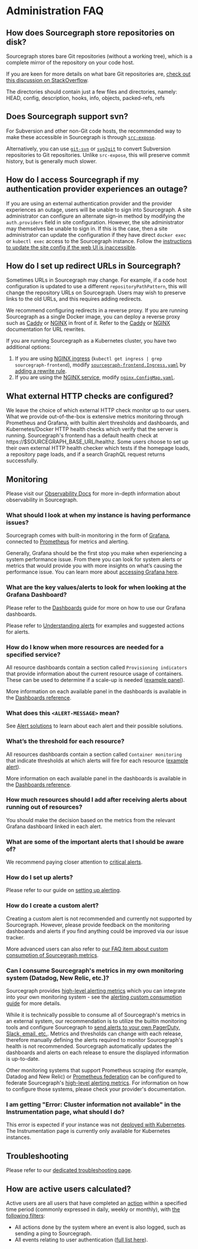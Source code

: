 # Administration FAQ

## How does Sourcegraph store repositories on disk?

Sourcegraph stores bare Git repositories (without a working tree), which is a complete mirror of the repository on your code host.

If you are keen for more details on what bare Git repositories are, [check out this discussion on StackOverflow](https://stackoverflow.com/q/5540883).

The directories should contain just a few files and directories, namely: HEAD, config, description, hooks, info, objects, packed-refs, refs

## Does Sourcegraph support svn?

For Subversion and other non-Git code hosts, the recommended way to make these accessible in
Sourcegraph is through [`src-expose`](external_service/other.md#experimental-src-expose).

Alternatively, you can use [`git-svn`](https://git-scm.com/docs/git-svn) or
[`svg2git`](https://github.com/svn-all-fast-export/svn2git) to convert Subversion repositories to
Git repositories. Unlike `src-expose`, this will preserve commit history, but is generally much
slower.

## How do I access Sourcegraph if my authentication provider experiences an outage?

If you are using an external authentication provider and the provider experiences an outage, users
will be unable to sign into Sourcegraph. A site administrator can configure an alternate sign-in
method by modifying the `auth.providers` field in site configuration. However, the site
administrator may themselves be unable to sign in. If this is the case, then a site administrator
can update the configuration if they have direct `docker exec` or `kubectl exec` access to the
Sourcegraph instance. Follow the [instructions to update the site config if the web UI is
inaccessible](config/site_config.md#editing-your-site-configuration-if-you-cannot-access-the-web-ui).

## How do I set up redirect URLs in Sourcegraph?

Sometimes URLs in Sourcegraph may change. For example, if a code host configuration is
updated to use a different `repositoryPathPattern`, this will change the repository URLs on
Sourcegraph. Users may wish to preserve links to the old URLs, and this requires adding redirects.

We recommend configuring redirects in a reverse proxy. If you are running Sourcegraph as a single
Docker image, you can deploy a reverse proxy such as [Caddy](https://caddyserver.com/) or
[NGINX](https://www.nginx.com) in front of it. Refer to the
[Caddy](https://github.com/caddyserver/caddy/wiki/v2:-Documentation#rewrite) or
[NGINX](https://www.nginx.com/blog/creating-nginx-rewrite-rules/) documentation for URL rewrites.

If you are running Sourcegraph as a Kubernetes cluster, you have two additional options:

1. If you are using [NGINX
   ingress](https://github.com/sourcegraph/deploy-sourcegraph/blob/master/docs/configure.md#ingress-controller-recommended)
   (`kubectl get ingress | grep sourcegraph-frontend`), modify
   [`sourcegraph-frontend.Ingress.yaml`](https://github.com/sourcegraph/deploy-sourcegraph/blob/master/base/frontend/sourcegraph-frontend.Ingress.yaml)
   by [adding a rewrite rule](https://kubernetes.github.io/ingress-nginx/examples/rewrite/).
1. If you are using the [NGINX
   service](https://github.com/sourcegraph/deploy-sourcegraph/blob/master/docs/configure.md#nginx-service),
   modify
   [`nginx.ConfigMap.yaml`](https://github.com/sourcegraph/deploy-sourcegraph/blob/master/configure/nginx-svc/nginx.ConfigMap.yaml).
   
## What external HTTP checks are configured?

We leave the choice of which external HTTP check monitor up to our users. What we provide out-of-the-box is extensive metrics monitoring through Prometheus and Grafana, with builtin alert thresholds and dashboards, and Kubernetes/Docker HTTP health checks which verify that the server is running. Sourcegraph's frontend has a default health check at
https://$SOURCEGRAPH_BASE_URL/healthz. Some users choose to set up their own external HTTP health checker which tests if the homepage loads, a repository page loads, and if a search GraphQL request returns successfully. 

## Monitoring

Please visit our [Observability Docs](https://docs.sourcegraph.com/admin/observability) for more in-depth information about observability in Sourcegraph.

### What should I look at when my instance is having performance issues?

Sourcegraph comes with built-in monitoring in the form of [Grafana](https://docs.sourcegraph.com/admin/observability/metrics#grafana), connected to [Prometheus](https://docs.sourcegraph.com/admin/observability/metrics#prometheus) for metrics and alerting.

Generally, Grafana should be the first stop you make when experiencing a system performance issue. From there you can look for system alerts or metrics that would provide you with more insights on what’s causing the performance issue. You can learn more about [accessing Grafana here](https://docs.sourcegraph.com/admin/observability/metrics#grafana).

### What are the key values/alerts to look for when looking at the Grafana Dashboard?

Please refer to the [Dashboards](https://docs.sourcegraph.com/admin/observability/metrics#dashboards) guide for more on how to use our Grafana dashboards.

Please refer to [Understanding alerts](https://docs.sourcegraph.com/admin/observability/alerting#understanding-alerts) for examples and suggested actions for alerts.

### How do I know when more resources are needed for a specified service?

All resource dashboards contain a section called `Provisioning indicators` that provide information about the current resource usage of containers. These can be used to determine if a scale-up is needed ([example panel](https://docs.sourcegraph.com/admin/observability/dashboards#frontend-provisioning-container-cpu-usage-long-term)).

More information on each available panel in the dashboards is available in the [Dashboards reference](https://docs.sourcegraph.com/admin/observability/dashboards).

### What does this `<ALERT-MESSAGE>` mean?

See [Alert solutions](https://docs.sourcegraph.com/admin/observability/alerts) to learn about each alert and their possible solutions.

### What’s the threshold for each resource?

All resources dashboards contain a section called `Container monitoring` that indicate thresholds at which alerts will fire for each resource ([example alert](https://docs.sourcegraph.com/admin/observability/alerts#frontend-container-cpu-usage)).

More information on each available panel in the dashboards is available in the [Dashboards reference](https://docs.sourcegraph.com/admin/observability/dashboards).

### How much resources should I add after receiving alerts about running out of resources?

You should make the decision based on the metrics from the relevant Grafana dashboard linked in each alert.
  
### What are some of the important alerts that I should be aware of?

We recommend paying closer attention to [critical alerts](https://docs.sourcegraph.com/admin/observability/alerting#understanding-alerts).

### How do I set up alerts?

Please refer to our guide on [setting up alerting](https://docs.sourcegraph.com/admin/observability/alerting#setting-up-alerting).

### How do I create a custom alert?

Creating a custom alert is not recommended and currently not supported by Sourcegraph. However, please provide feedback on the monitoring dashboards and alerts if you find anything could be improved via our issue tracker.

More advanced users can also refer to [our FAQ item about custom consumption of Sourcegraph metrics](#can-i-consume-sourcegraph-s-metrics-in-my-own-monitoring-system-datadog-new-relic-etc).

### Can I consume Sourcegraph's metrics in my own monitoring system (Datadog, New Relic, etc.)?

Sourcegraph provides [high-level alerting metrics](./observability/metrics.md#high-level-alerting-metrics) which you can integrate into your own monitoring system - see the [alerting custom consumption guide](./observability/alerting_custom_consumption.md) for more details.

While it is technically possible to consume all of Sourcegraph's metrics in an external system, our recommendation is to utilize the builtin monitoring tools and configure Sourcegraph to [send alerts to your own PagerDuty, Slack, email, etc.](./observability/alerting.md). Metrics and thresholds can change with each release, therefore manually defining the alerts required to monitor Sourcegraph's health is not recommended. Sourcegraph automatically updates the dashboards and alerts on each release to ensure the displayed information is up-to-date.

Other monitoring systems that support Prometheus scraping (for example, Datadog and New Relic) or [Prometheus federation](https://prometheus.io/docs/prometheus/latest/federation/) can be configured to federate Sourcegraph's [high-level alerting metrics](./observability/metrics.md#high-level-alerting-metrics). For information on how to configure those systems, please check your provider's documentation.

### I am getting "Error: Cluster information not available" in the Instrumentation page, what should I do?

This error is expected if your instance was not [deployed with Kubernetes](./deploy/kubernetes/index.md). The Instrumentation page is currently only available for Kubernetes instances.

## Troubleshooting

Please refer to our [dedicated troubleshooting page](troubleshooting.md).

## How are active users calculated?

Active users are all users that have completed an [action](https://sourcegraph.com/search?q=context:global+repo:sourcegraph/sourcegraph+eventLogger.log%28&patternType=lucky) within a specified time period (commonly expressed in daily, weekly or monthly), with [the following filters](https://sourcegraph.com/github.com/sourcegraph/sourcegraph/-/blob/internal/database/event_logs.go?L540):
- All actions done by the system where an event is also logged, such as sending a ping to Sourcegraph. 
- All events relating to user authentication ([full list here](https://sourcegraph.com/github.com/sourcegraph/sourcegraph/-/blob/internal/database/event_logs.go?L472)). 

